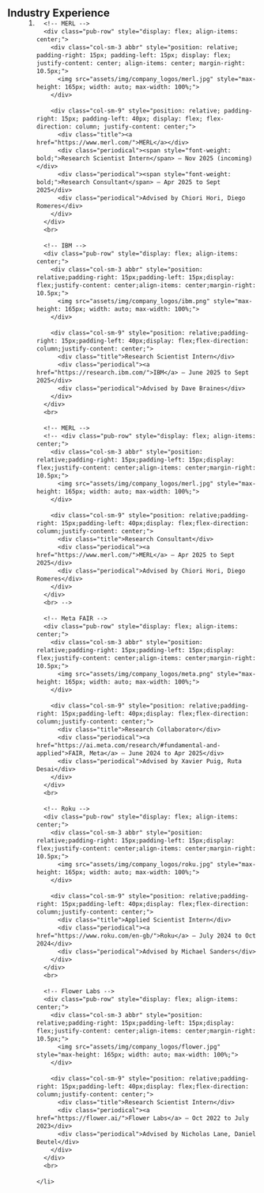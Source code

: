 <h2 id="industry" style="margin: 2px 0px -15px;">Industry Experience</h2>

<div class="publications" style="margin-left: 35px;">
  <ol class="bibliography">
    <li>

      <!-- MERL -->
      <div class="pub-row" style="display: flex; align-items: center;">
        <div class="col-sm-3 abbr" style="position: relative; padding-right: 15px; padding-left: 15px; display: flex; justify-content: center; align-items: center; margin-right: 10.5px;"> 
          <img src="assets/img/company_logos/merl.jpg" style="max-height: 165px; width: auto; max-width: 100%;">
        </div>

        <div class="col-sm-9" style="position: relative; padding-right: 15px; padding-left: 40px; display: flex; flex-direction: column; justify-content: center;">
          <div class="title"><a href="https://www.merl.com/">MERL</a></div>
          <div class="periodical"><span style="font-weight: bold;">Research Scientist Intern</span> — Nov 2025 (incoming)</div>
          <div class="periodical"><span style="font-weight: bold;">Research Consultant</span> — Apr 2025 to Sept 2025</div>
          <div class="periodical">Advised by Chiori Hori, Diego Romeres</div>
        </div>
      </div>
      <br>

      <!-- IBM -->
      <div class="pub-row" style="display: flex; align-items: center;">
        <div class="col-sm-3 abbr" style="position: relative;padding-right: 15px;padding-left: 15px;display: flex;justify-content: center;align-items: center;margin-right: 10.5px;"> 
          <img src="assets/img/company_logos/ibm.png" style="max-height: 165px; width: auto; max-width: 100%;">
        </div>

        <div class="col-sm-9" style="position: relative;padding-right: 15px;padding-left: 40px;display: flex;flex-direction: column;justify-content: center;">
          <div class="title">Research Scientist Intern</div>
          <div class="periodical"><a href="https://research.ibm.com/">IBM</a> — June 2025 to Sept 2025</div>
          <div class="periodical">Advised by Dave Braines</div>
        </div>
      </div>
      <br>

      <!-- MERL -->
      <!-- <div class="pub-row" style="display: flex; align-items: center;">
        <div class="col-sm-3 abbr" style="position: relative;padding-right: 15px;padding-left: 15px;display: flex;justify-content: center;align-items: center;margin-right: 10.5px;"> 
          <img src="assets/img/company_logos/merl.jpg" style="max-height: 165px; width: auto; max-width: 100%;">
        </div>

        <div class="col-sm-9" style="position: relative;padding-right: 15px;padding-left: 40px;display: flex;flex-direction: column;justify-content: center;">
          <div class="title">Research Consultant</div>
          <div class="periodical"><a href="https://www.merl.com/">MERL</a> — Apr 2025 to Sept 2025</div>
          <div class="periodical">Advised by Chiori Hori, Diego Romeres</div>
        </div>
      </div>
      <br> -->

      <!-- Meta FAIR -->
      <div class="pub-row" style="display: flex; align-items: center;">
        <div class="col-sm-3 abbr" style="position: relative;padding-right: 15px;padding-left: 15px;display: flex;justify-content: center;align-items: center;margin-right: 10.5px;"> 
          <img src="assets/img/company_logos/meta.png" style="max-height: 165px; width: auto; max-width: 100%;">
        </div>

        <div class="col-sm-9" style="position: relative;padding-right: 15px;padding-left: 40px;display: flex;flex-direction: column;justify-content: center;">
          <div class="title">Research Collaborator</div>
          <div class="periodical"><a href="https://ai.meta.com/research/#fundamental-and-applied">FAIR, Meta</a> — June 2024 to Apr 2025</div>
          <div class="periodical">Advised by Xavier Puig, Ruta Desai</div>
        </div>
      </div>
      <br>

      <!-- Roku -->
      <div class="pub-row" style="display: flex; align-items: center;">
        <div class="col-sm-3 abbr" style="position: relative;padding-right: 15px;padding-left: 15px;display: flex;justify-content: center;align-items: center;margin-right: 10.5px;">
          <img src="assets/img/company_logos/roku.jpg" style="max-height: 165px; width: auto; max-width: 100%;">
        </div>

        <div class="col-sm-9" style="position: relative;padding-right: 15px;padding-left: 40px;display: flex;flex-direction: column;justify-content: center;">
          <div class="title">Applied Scientist Intern</div>
          <div class="periodical"><a href="https://www.roku.com/en-gb/">Roku</a> — July 2024 to Oct 2024</div>
          <div class="periodical">Advised by Michael Sanders</div>
        </div>
      </div>
      <br>

      <!-- Flower Labs -->
      <div class="pub-row" style="display: flex; align-items: center;">
        <div class="col-sm-3 abbr" style="position: relative;padding-right: 15px;padding-left: 15px;display: flex;justify-content: center;align-items: center;margin-right: 10.5px;">
          <img src="assets/img/company_logos/flower.jpg" style="max-height: 165px; width: auto; max-width: 100%;">
        </div>

        <div class="col-sm-9" style="position: relative;padding-right: 15px;padding-left: 40px;display: flex;flex-direction: column;justify-content: center;">
          <div class="title">Research Scientist Intern</div>
          <div class="periodical"><a href="https://flower.ai/">Flower Labs</a> — Oct 2022 to July 2023</div>
          <div class="periodical">Advised by Nicholas Lane, Daniel Beutel</div>
        </div>
      </div>
      <br>

    </li>
  </ol>
</div>